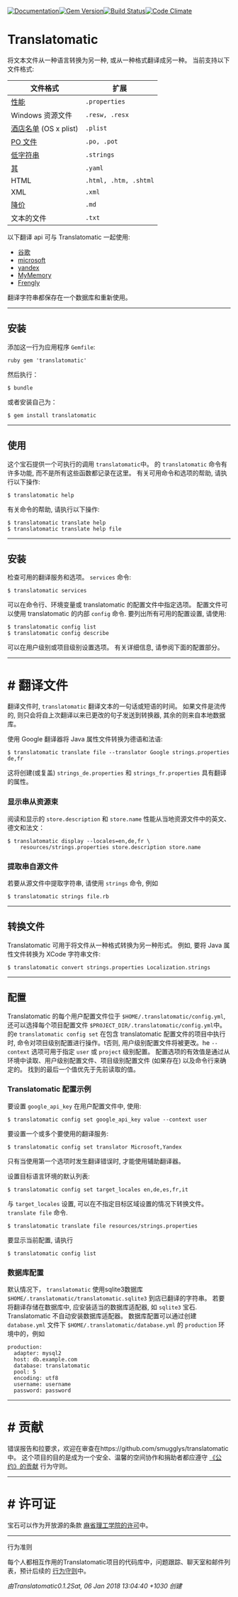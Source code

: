 [![Documentation](http://img.shields.io/badge/yard-docs-blue.svg)](http://www.rubydoc.info/gems/translatomatic)[![Gem Version](https://badge.fury.io/rb/translatomatic.svg)](https://badge.fury.io/rb/translatomatic)[![Build Status](https://travis-ci.org/smugglys/translatomatic.svg?branch=master)](https://travis-ci.org/smugglys/translatomatic)[![Code Climate](https://codeclimate.com/github/smugglys/translatomatic.svg)](https://codeclimate.com/github/smugglys/translatomatic)

# Translatomatic

将文本文件从一种语言转换为另一种, 或从一种格式翻译成另一种。 当前支持以下文件格式:

| 文件格式 | 扩展 |
| --- | --- |
| [性能](https://en.wikipedia.org/wiki/.properties) | `.properties` |
| Windows 资源文件 | `.resw, .resx` |
| [酒店名单](https://en.wikipedia.org/wiki/Property_list) (OS x plist) | `.plist` |
| [PO 文件](https://www.gnu.org/software/gettext/manual/html_node/PO-Files.html) | `.po, .pot` |
| [低字符串](https://developer.apple.com/library/content/documentation/Cocoa/Conceptual/LoadingResources/Strings/Strings.html) | `.strings` |
| [其](http://yaml.org/) | `.yaml` |
| HTML | `.html, .htm, .shtml` |
| XML | `.xml` |
| [降价](https://en.wikipedia.org/wiki/Markdown) | `.md` |
| 文本的文件 | `.txt` |

以下翻译 api 可与 Translatomatic 一起使用:

- [谷歌](https://cloud.google.com/translate/)
- [microsoft](https://www.microsoft.com/en-us/translator/translatorapi.aspx)
- [yandex](https://tech.yandex.com/translate/)
- [MyMemory](https://mymemory.translated.net/doc/)
- [Frengly](http://www.frengly.com/api)

翻译字符串都保存在一个数据库和重新使用。

* * *

## 安装

添加这一行为应用程序 `Gemfile`:

`ruby
gem 'translatomatic'
`

然后执行：

    $ bundle

或者安装自己为：

    $ gem install translatomatic

* * *

## 使用

这个宝石提供一个可执行的调用 `translatomatic`中。 的 `translatomatic` 命令有许多功能, 而不是所有这些函数都记录在这里。 有关可用命令和选项的帮助, 请执行以下操作:

    $ translatomatic help

有关命令的帮助, 请执行以下操作:

    $ translatomatic translate help
    $ translatomatic translate help file

* * *

## 安装

检查可用的翻译服务和选项。 `services` 命令:

    $ translatomatic services

可以在命令行、环境变量或 translatomatic 的配置文件中指定选项。 配置文件可以使用 translatomatic 的内部 `config` 命令. 要列出所有可用的配置设置, 请使用:

    $ translatomatic config list
    $ translatomatic config describe

可以在用户级别或项目级别设置选项。 有关详细信息, 请参阅下面的配置部分。

* * *

# # 翻译文件

翻译文件时, `translatomatic` 翻译文本的一句话或短语的时间。 如果文件是流传的, 则只会将自上次翻译以来已更改的句子发送到转换器, 其余的则来自本地数据库。

使用 Google 翻译器将 Java 属性文件转换为德语和法语:

    $ translatomatic translate file --translator Google strings.properties de,fr

这将创建(或复盖) `strings_de.properties` 和 `strings_fr.properties` 具有翻译的属性。

### 显示串从资源束

阅读和显示的 `store.description` 和 `store.name` 性能从当地资源文件中的英文、德文和法文：

    $ translatomatic display --locales=en,de,fr \
        resources/strings.properties store.description store.name

### 提取串自源文件

若要从源文件中提取字符串, 请使用 `strings` 命令, 例如

    $ translatomatic strings file.rb

* * *

## 转换文件

Translatomatic 可用于将文件从一种格式转换为另一种形式。 例如, 要将 Java 属性文件转换为 XCode 字符串文件:

    $ translatomatic convert strings.properties Localization.strings

* * *

## 配置

Translatomatic 的每个用户配置文件位于 `$HOME/.translatomatic/config.yml`, 还可以选择每个项目配置文件 `$PROJECT_DIR/.translatomatic/config.yml`中。 的e `translatomatic config set` 在包含 translatomatic 配置文件的项目中执行时, 命令对项目级别配置进行操作。t否则, 用户级别配置文件将被更改。he `--context` 选项可用于指定 `user` 或 `project` 级别配置。 配置选项的有效值是通过从环境中读取、用户级别配置文件、项目级别配置文件 (如果存在) 以及命令行来确定的。 找到的最后一个值优先于先前读取的值。

### Translatomatic 配置示例

要设置 `google_api_key` 在用户配置文件中, 使用:

    $ translatomatic config set google_api_key value --context user

要设置一个或多个要使用的翻译服务:

    $ translatomatic config set translator Microsoft,Yandex

只有当使用第一个选项时发生翻译错误时, 才能使用辅助翻译器。

设置目标语言环境的默认列表:

    $ translatomatic config set target_locales en,de,es,fr,it

与 `target_locales` 设置, 可以在不指定目标区域设置的情况下转换文件。 `translate file` 命令.

    $ translatomatic translate file resources/strings.properties

要显示当前配置, 请执行

    $ translatomatic config list

### 数据库配置

默认情况下， `translatomatic` 使用sqlite3数据库 `$HOME/.translatomatic/translatomatic.sqlite3` 到店已翻译的字符串。 若要将翻译存储在数据库中, 应安装适当的数据库适配器, 如 `sqlite3` 宝石. Translatomatic 不自动安装数据库适配器。 数据库配置可以通过创建 `database.yml` 文件下 `$HOME/.translatomatic/database.yml` 的 `production` 环境中的，例如

    production:
      adapter: mysql2
      host: db.example.com
      database: translatomatic
      pool: 5
      encoding: utf8
      username: username
      password: password

* * *

# # 贡献

错误报告和拉要求，欢迎在审查在https://github.com/smugglys/translatomatic中。 这个项目的目的是成为一个安全、温馨的空间协作和捐助者都应遵守 [《公约》的贡献](http://contributor-covenant.org) 行为守则。

* * *

# # 许可证

宝石可以作为开放源的条款 [麻省理工学院的许可](https://opensource.org/licenses/MIT)中。

* * *

行为准则

每个人都相互作用的Translatomatic项目的代码库中，问题跟踪、聊天室和邮件列表，预计后续的 [行为守则](https://github.com/smugglys/translatomatic/blob/master/CODE_OF_CONDUCT.md)中。

_由Translatomatic0.1.2Sat, 06 Jan 2018 13:04:40 +1030 创建_
